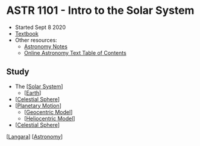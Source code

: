 # ASTR 1101 - Intro to the Solar System

- Started Sept 8 2020
- [Textbook](https://openstax.org/details/books/astronomy)
- Other resources:
  - [Astronomy Notes](https://www.astronomynotes.com/)
  - [Online Astronomy Text Table of Contents](https://cseligman.com/text/tableofcontents.htm)

## Study

- The [[Solar System]]
  - [[Earth]]
- [[Celestial Sphere]]
- [[Planetary Motion]]
  - [[Geocentric Model]]
  - [[Heliocentric Model]]
- [[Celestial Sphere]]

[[Langara]] [[Astronomy]]

[//begin]: # "Autogenerated link references for markdown compatibility"
[Solar System]: solar-system "Solar System"
[Earth]: earth "Earth 🜨"
[Celestial Sphere]: celestial-sphere "Celestial Sphere"
[Planetary Motion]: planetary-motion "Planetary Motion"
[Geocentric Model]: geocentric-model "Geocentric Model"
[Heliocentric Model]: heliocentric-model "Heliocentric Model"
[Langara]: langara "Langara"
[Astronomy]: astronomy "Astronomy"
[//end]: # "Autogenerated link references"
